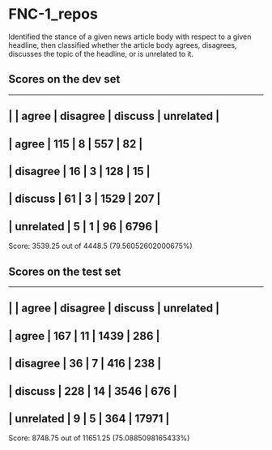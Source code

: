 # FNC-1_repos
Identified the stance of a given news article body with respect to a given headline, then classified whether the article body agrees, disagrees, discusses the topic of the headline, or is unrelated to it.

## Scores on the dev set
-------------------------------------------------------------
|           |   agree   | disagree  |  discuss  | unrelated |
-------------------------------------------------------------
|   agree   |    115    |     8     |    557    |    82     |
-------------------------------------------------------------
| disagree  |    16     |     3     |    128    |    15     |
-------------------------------------------------------------
|  discuss  |    61     |     3     |   1529    |    207    |
-------------------------------------------------------------
| unrelated |     5     |     1     |    96     |   6796    |
-------------------------------------------------------------
Score: 3539.25 out of 4448.5    (79.56052602000675%)

## Scores on the test set
-------------------------------------------------------------
|           |   agree   | disagree  |  discuss  | unrelated |
-------------------------------------------------------------
|   agree   |    167    |    11     |   1439    |    286    |
-------------------------------------------------------------
| disagree  |    36     |     7     |    416    |    238    |
-------------------------------------------------------------
|  discuss  |    228    |    14     |   3546    |    676    |
-------------------------------------------------------------
| unrelated |     9     |     5     |    364    |   17971   |
-------------------------------------------------------------
Score: 8748.75 out of 11651.25  (75.0885098165433%)
